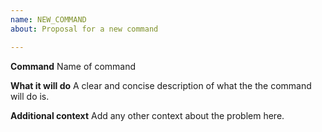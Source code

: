 ```yaml
---
name: NEW_COMMAND
about: Proposal for a new command

---
```


**Command**
Name of command

**What it will do**
A clear and concise description of what the the command will do is.

**Additional context**
Add any other context about the problem here.
